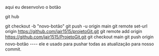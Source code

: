aqui eu desenvolvo o botão

git hub

git checkout -b "novo-botão"
git push -u origin main
git remote set-url origin https://github.com/jair1515/projetoGit.git
git remote add origin https://github.com/jair1515/ProjetoGit.git
git checkout main
git push origin novo-botão   ---- ele e usado para pushar todas as atualização para nosso commit.